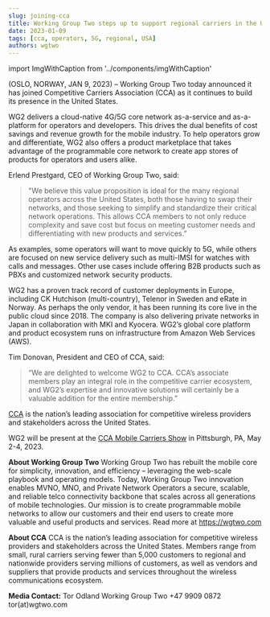 ```yaml
---
slug: joining-cca
title: Working Group Two steps up to support regional carriers in the United States
date: 2023-01-09
tags: [cca, operators, 5G, regional, USA]
authors: wgtwo
---
```


import ImgWithCaption from '../components/imgWithCaption'

(OSLO, NORWAY, JAN 9, 2023) – Working Group Two today announced it has joined Competitive Carriers Association (CCA) as it continues to build its presence in the United States. 

WG2 delivers a cloud-native 4G/5G core network as-a-service and as-a-platform for operators and developers. This drives the dual benefits of cost savings and revenue growth for the mobile industry. To help operators grow and differentiate, WG2 also offers a product marketplace that takes advantage of the programmable core network to create app stores of products for operators and users alike. 

<!--truncate-->

Erlend Prestgard, CEO of Working Group Two, said: 
> "We believe this value proposition is ideal for the many regional operators across the United States, both those having to swap their networks, and those seeking to simplify and standardize their critical network operations. This allows CCA members to not only reduce complexity and save cost but focus on meeting customer needs and differentiating with new products and services.”

As examples, some operators will want to move quickly to 5G, while others are focused on new service delivery such as multi-IMSI for watches with calls and messages. Other use cases include offering B2B products such as PBXs and customized network security products. 

WG2 has a proven track record of customer deployments in Europe, including CK Hutchison (multi-country), Telenor in Sweden and eRate in Norway. As perhaps the only vendor, it has been running its core live in the public cloud since 2018. The company is also delivering private networks in Japan in collaboration with MKI and Kyocera. WG2’s global core platform and product ecosystem runs on infrastructure from Amazon Web Services (AWS). 

Tim Donovan, President and CEO of CCA, said:
> “We are delighted to welcome WG2 to CCA. CCA’s associate members play an integral role in the competitive carrier ecosystem, and WG2’s expertise and innovative solutions will certainly be a valuable addition for the entire membership.” 

[CCA](https://www.ccamobile.org) is the nation’s leading association for competitive wireless providers and stakeholders across the United States. 

WG2 will be present at the [CCA Mobile Carriers Show](https://www.ccamobile.org/cca-events#CCAEvents) in Pittsburgh, PA, May 2-4, 2023. 

**About Working Group Two**
Working Group Two has rebuilt the mobile core for simplicity, innovation, and efficiency – leveraging the web-scale playbook and operating models. Today, Working Group Two innovation enables MVNO, MNO, and Private Network Operators a secure, scalable, and reliable telco connectivity backbone that scales across all generations of mobile technologies. Our mission is to create programmable mobile networks to allow our customers and their end users to create more valuable and useful products and services. Read more at https://wgtwo.com

**About CCA**
CCA is the nation’s leading association for competitive wireless providers and stakeholders across the United States. Members range from small, rural carriers serving fewer than 5,000 customers to regional and nationwide providers serving millions of customers, as well as vendors and suppliers that provide products and services throughout the wireless communications ecosystem.

**Media Contact:** 
Tor Odland
Working Group Two
+47 9909 0872
tor(at)wgtwo.com




